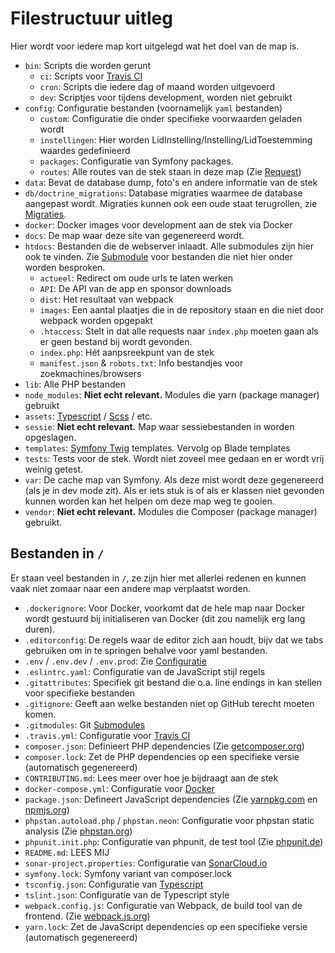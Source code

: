 # Filestructuur uitleg

Hier wordt voor iedere map kort uitgelegd wat het doel van de map is.

* `bin`: Scripts die worden gerunt
  * `ci`: Scripts voor [Travis CI](ci.md)
  * `cron`: Scripts die iedere dag of maand worden uitgevoerd
  * `dev`: Scriptjes voor tijdens development, worden niet gebruikt
* `config`: Configuratie bestanden (voornamelijk `yaml` bestanden)
  * `custom`: Configuratie die onder specifieke voorwaarden geladen wordt
  * `instellingen`: Hier worden LidInstelling/Instelling/LidToestemming waardes gedefinieerd
  * `packages`: Configuratie van Symfony packages.
  * `routes`: Alle routes van de stek staan in deze map (Zie [Request](request.md))
* `data`: Bevat de database dump, foto's en andere informatie van de stek
* `db/doctrine_migrations`: Database migraties waarmee de database aangepast wordt. Migraties kunnen ook een oude staat terugrollen, zie [Migraties](migraties.md).
* `docker`: Docker images voor development aan de stek via Docker
* `docs`: De map waar deze site van gegenereerd wordt.
* `htdocs`: Bestanden die de webserver inlaadt. Alle submodules zijn hier ook te vinden. Zie [Submodule](submodule.md) voor bestanden die niet hier onder worden besproken.
  * `actueel`: Redirect om oude urls te laten werken
  * `API`: De API van de app en sponsor downloads
  * `dist`: Het resultaat van webpack
  * `images`: Een aantal plaatjes die in de repository staan en die niet door webpack worden opgepakt
  * `.htaccess`: Stelt in dat alle requests naar `index.php` moeten gaan als er geen bestand bij wordt gevonden.
  * `index.php`: Hét aanpsreekpunt van de stek
  * `manifest.json` & `robots.txt`: Info bestandjes voor zoekmachines/browsers
* `lib`: Alle PHP bestanden
* `node_modules`: **Niet echt relevant.** Modules die yarn (package manager) gebruikt
* `assets`: [Typescript](typescript.md) / [Scss](styles.md) / etc.
* `sessie`: **Niet echt relevant.** Map waar sessiebestanden in worden opgeslagen.
* `templates`: [Symfony Twig](twig.md) templates. Vervolg op Blade templates
* `tests`: Tests voor de stek. Wordt niet zoveel mee gedaan en er wordt vrij weinig getest.
* `var`: De cache map van Symfony. Als deze mist wordt deze gegenereerd (als je in dev mode zit). Als er iets stuk is of als er klassen niet gevonden kunnen worden kan het helpen om deze map weg te gooien.
* `vendor`: **Niet echt relevant.** Modules die Composer (package manager) gebruikt.

## Bestanden in `/`

Er staan veel bestanden in `/`, ze zijn hier met allerlei redenen en kunnen vaak niet zomaar naar een andere map verplaatst worden.

* `.dockerignore`: Voor Docker, voorkomt dat de hele map naar Docker wordt gestuurd bij initialiseren van Docker (dit zou namelijk erg lang duren).
* `.editorconfig`: De regels waar de editor zich aan houdt, bijv dat we tabs gebruiken om in te springen behalve voor yaml bestanden.
* `.env` / `.env.dev` / `.env.prod`: Zie [Configuratie](configuratie.md)
* `.eslintrc.yaml`: Configuratie van de JavaScript stijl regels
* `.gitattributes`: Specifiek git bestand die o.a. line endings in kan stellen voor specifieke bestanden
* `.gitignore`: Geeft aan welke bestanden niet op GitHub terecht moeten komen.
* `.gitmodules`: Git [Submodules](submodule.md)
* `.travis.yml`: Configuratie voor [Travis CI](ci.md)
* `composer.json`: Definieert PHP dependencies (Zie [getcomposer.org](https://getcomposer.org/))
* `composer.lock`: Zet de PHP dependencies op een specifieke versie (automatisch gegenereerd)
* `CONTRIBUTING.md`: Lees meer over hoe je bijdraagt aan de stek
* `docker-compose.yml`: Configuratie voor [Docker](installatie-docker.md)
* `package.json`: Defineert JavaScript dependencies (Zie [yarnpkg.com](https://yarnpkg.com/) en [npmjs.org](https://npmjs.org/))
* `phpstan.autoload.php` / `phpstan.neon`: Configuratie voor phpstan static analysis (Zie [phpstan.org](https://phpstan.org/))
* `phpunit.init.php`: Configuratie van phpunit, de test tool (Zie [phpunit.de](https://phpunit.de/))
* `README.md`: LEES MIJ
* `sonar-project.properties`: Configuratie van [SonarCloud.io](https://sonarcloud.io/dashboard?id=csrdelft_csrdelft.nl)
* `symfony.lock`: Symfony variant van composer.lock
* `tsconfig.json`: Configuratie van [Typescript](typescript.md)
* `tslint.json`: Configuratie van de Typescript style
* `webpack.config.js`: Configuratie van Webpack, de build tool van de frontend. (Zie [webpack.js.org](https://webpack.js.org/))
* `yarn.lock`: Zet de JavaScript dependencies op een specifieke versie (automatisch gegenereerd)

